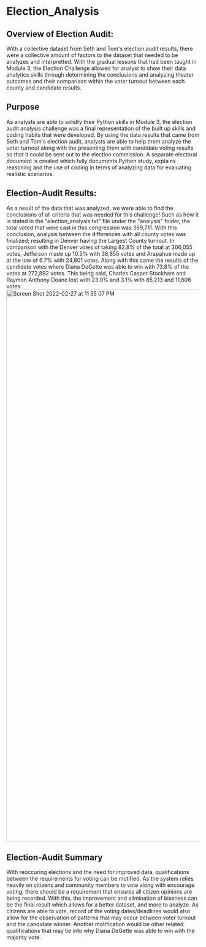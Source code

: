 # Election_Analysis

## Overview of Election Audit:
With a collective dataset from Seth and Tom's election audit results, there were a collective amount of factors to the dataset that needed to be analyzes and interpretted. With the gradual lessons that had been taught in Module 3, the Election Challenge allowed for analyst to show their data analytics skills through determining the conclusions and analyzing theater outcomes and their comparison within the voter turnout between each county and candidate results. 

## Purpose
As analysts are able to solidfy their Python skills in Module 3, the election audit analysis challenge was a final representation of the built up skills and coding habits that were developed. By using the data results that came from Seth and Tom's election audit, analysts are able to help them analyze the voter turnout along with the presenting them with candidate voting results so that it could be sent out to the election commission. A separate electoral document is created which fully documents Python study, explains reasoning and the use of coding in terms of analyzing data for evaluating realistic scenarios.

## Election-Audit Results:
As a result of the data that was analyzed, we were able to find the conclusions of all criteria that was needed for this challenge! Such as how it is stated in the "election_analysis.txt" file under the "analysis" folder, the total voted that were cast in this congression was 369,711. With this conclusion, analysis between the differences with all county votes was finalized; resulting in Denver having the Largest County turnout. In comparison with the Denver votes of taking 82.8% of the total at 306,055 votes, Jefferson made up 10.5% with 38,855 votes and Arapahoe made up at the low of 6.7% with 24,801 votes. 
Along with this came the results of the candidate votes where Diana DeGette was able to win with 73.8% of the votes at 272,892 votes. This being said, Charles Casper Stockham and Raymon Anthony Doane lost with 23.0% and 3.1% with 85,213 and 11,606 votes. 
<img width="1440" alt="Screen Shot 2022-02-27 at 11 55 07 PM" src="https://user-images.githubusercontent.com/98571495/155945320-784a77f4-ec0c-427f-9854-4d3ea14cfe15.png">

## Election-Audit Summary
With reoccuring elections and the need for improved data, qualifications between the requirements for voting can be motified. As the system relies heavily on citizens and community members to vote along with encourage voting, there should be a requirement that ensures all citizen opinions are being recorded. With this, the improvement and elimination of biasness can be the final result which allows for a better dataset, and more to analyze. As citizens are able to vote, record of the voting dates/deadlines would also allow for the observation of patterns that may occur between voter turnout and the candidate winner. Another motification would be other related qualifications that may tie into why Diana DeGette was able to win with the majority vote. 

